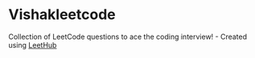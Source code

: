 # Vishakleetcode
Collection of LeetCode questions to ace the coding interview! - Created using [LeetHub](https://github.com/QasimWani/LeetHub)
